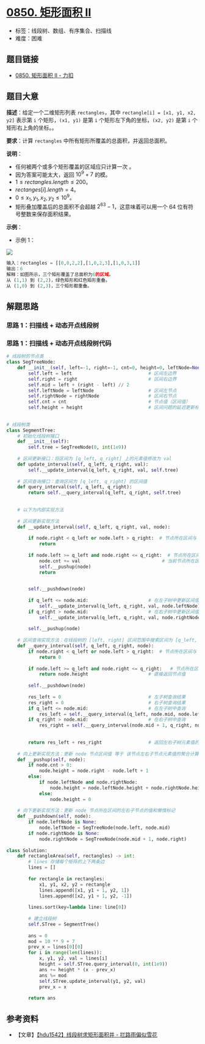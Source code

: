 # [0850. 矩形面积 II](https://leetcode.cn/problems/rectangle-area-ii/)

- 标签：线段树、数组、有序集合、扫描线
- 难度：困难

## 题目链接

- [0850. 矩形面积 II - 力扣](https://leetcode.cn/problems/rectangle-area-ii/)

## 题目大意

**描述**：给定一个二维矩形列表 `rectangles`，其中 `rectangle[i] = [x1, y1, x2, y2]` 表示第 `i` 个矩形，`(x1, y1)` 是第 `i` 个矩形左下角的坐标，`(x2, y2)` 是第 `i` 个矩形右上角的坐标。。

**要求**：计算 `rectangles` 中所有矩形所覆盖的总面积，并返回总面积。

**说明**：

- 任何被两个或多个矩形覆盖的区域应只计算一次 。
- 因为答案可能太大，返回 $10^9 + 7$ 的模。
- $1 \le rectangles.length \le 200$。
- $rectanges[i].length = 4$。
- $0 \le x_1, y_1, x_2, y_2 \le 10^9$。
- 矩形叠加覆盖后的总面积不会超越 $2^63 - 1$，这意味着可以用一个 $64$ 位有符号整数来保存面积结果。

**示例**：

- 示例 1：

![](https://s3-lc-upload.s3.amazonaws.com/uploads/2018/06/06/rectangle_area_ii_pic.png)

```python
输入：rectangles = [[0,0,2,2],[1,0,2,3],[1,0,3,1]]
输出：6
解释：如图所示，三个矩形覆盖了总面积为6的区域。
从 (1,1) 到 (2,2)，绿色矩形和红色矩形重叠。
从 (1,0) 到 (2,3)，三个矩形都重叠。
```

## 解题思路

### 思路 1：扫描线 + 动态开点线段树



### 思路 1：扫描线 + 动态开点线段树代码

```python
# 线段树的节点类
class SegTreeNode:
    def __init__(self, left=-1, right=-1, cnt=0, height=0, leftNode=None, rightNode=None):
        self.left = left                            # 区间左边界
        self.right = right                          # 区间右边界
        self.mid = left + (right - left) // 2
        self.leftNode = leftNode                    # 区间左节点
        self.rightNode = rightNode                  # 区间右节点
        self.cnt = cnt                              # 节点值（区间值）
        self.height = height                        # 区间问题的延迟更新标记
        
        
# 线段树类
class SegmentTree:
    # 初始化线段树接口
    def __init__(self):
        self.tree = SegTreeNode(0, int(1e9))
        
    # 区间更新接口：将区间为 [q_left, q_right] 上的元素值修改为 val
    def update_interval(self, q_left, q_right, val):
        self.__update_interval(q_left, q_right, val, self.tree)
        
    # 区间查询接口：查询区间为 [q_left, q_right] 的区间值
    def query_interval(self, q_left, q_right):
        return self.__query_interval(q_left, q_right, self.tree)
    
    
    # 以下为内部实现方法
        
    # 区间更新实现方法
    def __update_interval(self, q_left, q_right, val, node):
    
        if node.right < q_left or node.left > q_right:  # 节点所在区间与 [q_left, q_right] 无关
            return
        
        if node.left >= q_left and node.right <= q_right:  # 节点所在区间被 [q_left, q_right] 所覆盖
            node.cnt += val                              # 当前节点所在区间每个元素值改为 val
            self.__pushup(node)
            return

        
        self.__pushdown(node) 
        
        if q_left <= node.mid:                      # 在左子树中更新区间值
            self.__update_interval(q_left, q_right, val, node.leftNode)
        if q_right > node.mid:                      # 在右子树中更新区间值
            self.__update_interval(q_left, q_right, val, node.rightNode)
    
        self.__pushup(node)
    
    # 区间查询实现方法：在线段树的 [left, right] 区间范围中搜索区间为 [q_left, q_right] 的区间值
    def __query_interval(self, q_left, q_right, node):
        if node.right < q_left or node.left > q_right:  # 节点所在区间与 [q_left, q_right] 无关
            return 0
        
        if node.left >= q_left and node.right <= q_right:   # 节点所在区间被 [q_left, q_right] 所覆盖
            return node.height                      # 直接返回节点值
        
        self.__pushdown(node) 
        
        res_left = 0                                # 左子树查询结果
        res_right = 0                               # 右子树查询结果
        if q_left <= node.mid:                      # 在左子树中查询
            res_left = self.__query_interval(q_left, node.mid, node.leftNode)
        if q_right > node.mid:                      # 在右子树中查询
            res_right = self.__query_interval(node.mid + 1, q_right, node.rightNode)
            
        
        return res_left + res_right                 # 返回左右子树元素值的聚合计算结果
    
    # 向上更新实现方法：更新 node 节点区间值 等于 该节点左右子节点元素值的聚合计算结果
    def __pushup(self, node):
        if node.cnt > 0:
            node.height = node.right - node.left + 1
        else:
            if node.leftNode and node.rightNode:
                node.height = node.leftNode.height + node.rightNode.height
            else:
                node.height = 0
    
    # 向下更新实现方法：更新 node 节点所在区间的左右子节点的值和懒惰标记
    def __pushdown(self, node):
        if node.leftNode is None:
            node.leftNode = SegTreeNode(node.left, node.mid)
        if node.rightNode is None:
            node.rightNode = SegTreeNode(node.mid + 1, node.right)
            
class Solution:
    def rectangleArea(self, rectangles) -> int:
        # lines 存储每个矩阵的上下两条边
        lines = []
        
        for rectangle in rectangles:
            x1, y1, x2, y2 = rectangle
            lines.append([x1, y1 + 1, y2, 1])
            lines.append([x2, y1 + 1, y2, -1])
            
        lines.sort(key=lambda line: line[0])
            
        # 建立线段树
        self.STree = SegmentTree()
        
        ans = 0
        mod = 10 ** 9 + 7
        prev_x = lines[0][0]
        for i in range(len(lines)):
            x, y1, y2, val = lines[i]
            height = self.STree.query_interval(0, int(1e9))
            ans += height * (x - prev_x)
            ans %= mod
            self.STree.update_interval(y1, y2, val)
            prev_x = x
            
        return ans
```

## 参考资料

- 【文章】[【hdu1542】线段树求矩形面积并 - 拦路雨偏似雪花](https://www.cnblogs.com/KonjakJuruo/p/6024266.html)
